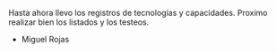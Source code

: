 Hasta ahora llevo los registros de tecnologías y capacidades.
Proximo realizar bien los listados y los testeos.
-  Miguel Rojas
